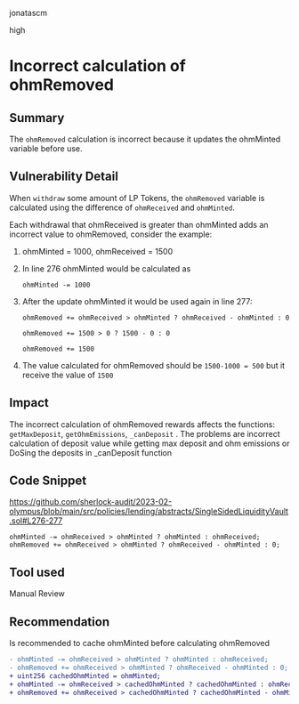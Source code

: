 jonatascm

high

# Incorrect calculation of ohmRemoved

## Summary

The `ohmRemoved` calculation is incorrect because it updates the ohmMinted variable before use.

## Vulnerability Detail

When `withdraw` some amount of LP Tokens, the `ohmRemoved` variable is calculated using the difference of `ohmReceived` and `ohmMinted`. 

Each withdrawal that ohmReceived is greater than ohmMinted adds an incorrect value to ohmRemoved, consider the example:

1. ohmMinted = 1000, ohmReceived = 1500
2. In line 276 ohmMinted would be calculated as
    
    `ohmMinted -= 1000` 
    
3. After the update ohmMinted it would be used again in line 277:
    
    `ohmRemoved += ohmReceived > ohmMinted ? ohmReceived - ohmMinted : 0`
    
    `ohmRemoved += 1500 > 0 ? 1500 - 0 : 0`
    
    `ohmRemoved += 1500`
    
4. The value calculated for ohmRemoved should be `1500-1000 = 500` but it receive the value of `1500`

## Impact

The incorrect calculation of ohmRemoved rewards affects the functions: `getMaxDeposit`, `getOhmEmissions`, `_canDeposit` . The problems are incorrect calculation of deposit value while getting max deposit and ohm emissions or DoSing the deposits in _canDeposit function

## Code Snippet

https://github.com/sherlock-audit/2023-02-olympus/blob/main/src/policies/lending/abstracts/SingleSidedLiquidityVault.sol#L276-277

```solidity
ohmMinted -= ohmReceived > ohmMinted ? ohmMinted : ohmReceived;
ohmRemoved += ohmReceived > ohmMinted ? ohmReceived - ohmMinted : 0;
```

## Tool used

Manual Review

## Recommendation

Is recommended to cache ohmMinted before calculating ohmRemoved

```diff
- ohmMinted -= ohmReceived > ohmMinted ? ohmMinted : ohmReceived;
- ohmRemoved += ohmReceived > ohmMinted ? ohmReceived - ohmMinted : 0;
+ uint256 cachedOhmMinted = ohmMinted;
+ ohmMinted -= ohmReceived > cachedOhmMinted ? cachedOhmMinted : ohmReceived;
+ ohmRemoved += ohmReceived > cachedOhmMinted ? cachedOhmMinted - ohmMinted : 0;

```